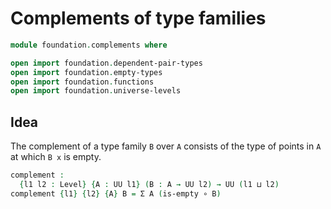 #  Complements of type families

```agda
module foundation.complements where

open import foundation.dependent-pair-types
open import foundation.empty-types
open import foundation.functions
open import foundation.universe-levels
```

## Idea

The complement of a type family `B` over `A` consists of the type of points in `A` at which `B x` is empty.

```agda
complement :
  {l1 l2 : Level} {A : UU l1} (B : A → UU l2) → UU (l1 ⊔ l2)
complement {l1} {l2} {A} B = Σ A (is-empty ∘ B)
```
